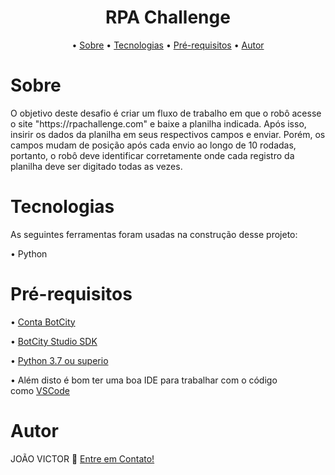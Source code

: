 <h1 align ="center"> RPA Challenge </h1>

<p align="center"> •
<a href="#sobre">Sobre</a> •
<a href="#tecnologias">Tecnologias</a> •
<a href="#pré-requisitos">Pré-requisitos</a> •
<a href="#autor">Autor</a>
</p>

# Sobre 
<p> 
O objetivo deste desafio é criar um fluxo de trabalho em que o robô acesse o site "https://rpachallenge.com" e baixe a planilha indicada. 
Após isso, insirir os dados da planilha em seus respectivos campos e enviar.
Porém, os campos mudam de posição após cada envio ao longo de 10 rodadas, portanto, 
o robô deve identificar corretamente onde cada registro da planilha deve ser digitado todas as vezes.
</p>

# Tecnologias

<p> As seguintes ferramentas foram usadas na construção desse projeto:</p>
<p>• Python</p>

# Pré-requisitos

<p>• <a href="https://developers.botcity.dev/login">Conta BotCity </a></p>
<p>• <a href="https://documentation.botcity.dev/pt/getting-started/botcity-studio-sdk/">BotCity Studio SDK </a></p>
<p>• <a href="https://documentation.botcity.dev/pt/tutorials/python-automations/web/">Python 3.7 ou superio </a></p>
<p>• Além disto é bom ter uma boa IDE para trabalhar com o código como <a href="https://code.visualstudio.com">VSCode </a></p>


# Autor
<p> JOÃO VICTOR 👋 <a href="https://www.linkedin.com/in/ojoaovictor/"> Entre em Contato!</a> </p>
